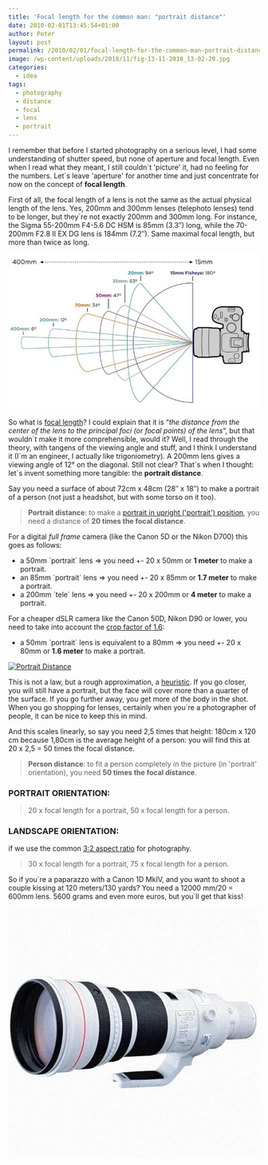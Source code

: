 ```yaml
---
title: 'Focal length for the common man: "portrait distance"'
date: 2010-02-01T13:45:54+01:00
author: Peter
layout: post
permalink: /2010/02/01/focal-length-for-the-common-man-portrait-distance/
image: /wp-content/uploads/2018/11/fig-13-11-2018_13-02-20.jpg
categories:
  - idea
tags:
  - photography
  - distance
  - focal
  - lens
  - portrait
---
```

I remember that before I started photography on a serious level, I had some understanding of shutter speed, but none of aperture and focal length. Even when I read what they meant, I still couldn´t 'picture' it, had no feeling for the numbers. Let´s leave 'aperture' for another time and just concentrate for now on the concept of **focal length**.

First of all, the focal length of a lens is not the same as the actual physical length of the lens. Yes, 200mm and 300mm lenses (telephoto lenses) tend to be longer, but they´re not exactly 200mm and 300mm long. For instance, the Sigma 55-200mm F4-5.6 DC HSM is 85mm (3.3&#8243;) long, while the 70-200mm F2.8 II EX DG lens is 184mm (7.2&#8243;). Same maximal focal length, but more than twice as long.

![Focal Length](/wp-content/uploads/2010/focallength.png)

So what is [focal length](http://en.wikipedia.org/wiki/Focal_length)? I could explain that it is &#8220;_the distance from the center of the lens to the principal foci (or focal points) of the lens_&#8220;, but that wouldn´t make it more comprehensible, would it? Well, I read through the theory, with tangens of the viewing angle and stuff, and I think I understand it (I´m an engineer, I actually like trigoniometry). A 200mm lens gives a viewing angle of 12° on the diagonal. Still not clear? That´s when I thought: let´s invent something more tangible: the **portrait distance**. 

Say you need a surface of about 72cm x 48cm (28&#8243; x 18&#8243;) to make a portrait of a person (not just a headshot, but with some torso on it too).

> **Portrait distance**: to make a [portrait in upright ('portrait') position](https://toolstud.io/photo/portrait.php?cropfactor=1&orientation=0.667&multiplier=20&focallengthmm=50), you need a distance of **20 times the focal distance**.

For a digital _full frame_ camera (like the Canon 5D or the Nikon D700) this goes as follows:

* a 50mm `portrait´ lens => you need +- 20 x 50mm or **1 meter** to make a portrait.
* an 85mm `portrait´ lens => you need +- 20 x 85mm or **1.7 meter** to make a portrait.
* a 200mm `tele´ lens => you need +- 20 x 200mm or **4 meter** to make a portrait.

For a cheaper dSLR camera like the Canon 50D, Nikon D90 or lower, you need to take into account the [crop factor of 1.6](http://digital-photography-school.com/crop-factor-explained):

  * a 50mm `portrait´ lens is equivalent to a 80mm => you need +- 20 x 80mm or **1.6 meter** to make a portrait.

[<img  src="http://farm5.static.flickr.com/4008/4309560614_5fdcaefed9.jpg" alt="Portrait Distance" width="500" height="299" />](http://www.flickr.com/photos/pforret/4309560614/ "Portrait Distance by Peter Forret, on Flickr")

This is not a law, but a rough approximation, a [heuristic](http://en.wikipedia.org/wiki/Heuristic). If you go closer, you will still have a portrait, but the face will cover more than a quarter of the surface. If you go further away, you get more of the body in the shot. When you go shopping for lenses, certainly when you´re a photographer of people, it can be nice to keep this in mind.

And this scales linearly, so say you need 2,5 times that height: 180cm x 120 cm because 1,80cm is the average height of a person: you will find this at 20 x 2,5 = 50 times the focal distance.

> **Person distance**: to fit a person completely in the picture (in 'portrait' orientation), you need **50 times the focal distance**.

### PORTRAIT ORIENTATION: 

> 20 x focal length for a portrait, 50 x focal length for a person. 

### LANDSCAPE ORIENTATION:

if we use the common [3:2 aspect ratio](https://toolstud.io/photo/aspect.php?width=6000&height=4000) for photography.

> 30 x focal length for a portrait, 75 x focal length for a person.

So if you´re a paparazzo with a Canon 1D MkIV, and you want to shoot a couple kissing at 120 meters/130 yards? You need a 12000 mm/20 = 600mm lens. 5600 grams and even more euros, but you´ll get that kiss!

![](/wp-content/uploads/2010/02/600mm.jpg)
